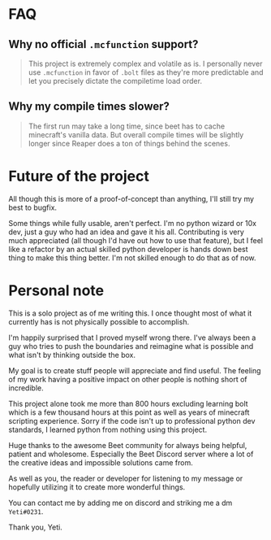 # FAQ


## Why no official `.mcfunction` support?
> This project is extremely complex and volatile as is. I personally never use `.mcfunction` in favor of `.bolt` files as they're more predictable and let you precisely dictate the compiletime load order.

## Why my compile times slower?
> The first run may take a long time, since beet has to cache minecraft's vanilla data. But overall compile times will be slightly longer since Reaper does a ton of things behind the scenes.


# Future of the project

All though this is more of a proof-of-concept than anything, I'll still try my best to bugfix.

Some things while fully usable, aren't perfect. I'm no python wizard or 10x dev, just a guy who had an idea and gave it his all. Contributing is very much appreciated (all though I'd have out how to use that feature), but I feel like a refactor by an actual skilled python developer is hands down best thing to make this thing better. I'm not skilled enough to do that as of now.


# Personal note

This is a solo project as of me writing this. I once thought most of what it currently has is not physically possible to accomplish.

I'm happily surprised that I proved myself wrong there.
I've always been a guy who tries to push the boundaries and reimagine what is possible and what isn't by thinking outside the box.

My goal is to create stuff people will appreciate and find useful. The feeling of my work having a positive impact on other people is nothing short of incredible.

This project alone took me more than 800 hours excluding learning bolt which is a few thousand hours at this point as well as years of minecraft scripting experience. Sorry if the code isn't up to professional python dev standards, I learned python from nothing using this project.


Huge thanks to the awesome Beet community for always being helpful, patient and wholesome. Especially the Beet Discord server where a lot of the creative ideas and impossible solutions came from.

As well as you, the reader or developer for listening to my message or hopefully utilizing it to create more wonderful things.


You can contact me by adding me on discord and striking me a dm `Yeti#0231`.

Thank you, Yeti.
